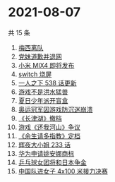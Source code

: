 # 2021-08-07

共 15 条

<!-- BEGIN -->
<!-- 最后更新时间 Sat Aug 07 2021 09:43:38 GMT+0800 (China Standard Time) -->

1. [梅西离队](https://www.zhihu.com/search?q=梅西)
1. [党妹道歉并退网](https://www.zhihu.com/search?q=党妹)
1. [小米 MIX4 即将发布](https://www.zhihu.com/search?q=小米mix4)
1. [switch 烧屏](https://www.zhihu.com/search?q=switch)
1. [一人之下 538 话更新](https://www.zhihu.com/search?q=一人之下)
1. [游戏不是洪水猛兽](https://www.zhihu.com/search?q=网络游戏)
1. [夏日少年派开盲盒](https://www.zhihu.com/search?q=夏日少年派)
1. [奥运冠军因游戏防沉迷崩溃](https://www.zhihu.com/search?q=网络游戏)
1. [《长津湖》撤档](https://www.zhihu.com/search?q=长津湖)
1. [游戏《还我河山》争议](https://www.zhihu.com/search?q=还我河山)
1. [《余生请多指教》定档](https://www.zhihu.com/search?q=余生请多指教)
1. [辉夜大小姐 233 话](https://www.zhihu.com/search?q=辉夜大小姐)
1. [华为申请姚安娜商标](https://www.zhihu.com/search?q=姚安娜商标)
1. [乒乓球女团将和日本争金](https://www.zhihu.com/search?q=乒乓球女团)
1. [中国队进女子 4x100 米接力决赛](https://www.zhihu.com/search?q=女子接力赛)

<!-- END -->
